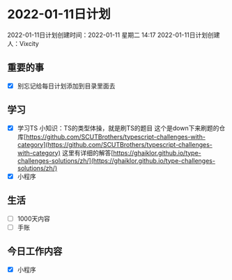 # 2022-01-11日计划

2022-01-11日计划创建时间：2022-01-11 星期二  14:17
2022-01-11日计划创建人：Vixcity

## 重要的事
- [x] 别忘记给每日计划添加到目录里面去

## 学习
- [x] 学习TS
	小知识：TS的类型体操，就是刷TS的题目
	这个是down下来刷题的仓库[https://github.com/SCUTBrothers/typescript-challenges-with-category](https://github.com/SCUTBrothers/typescript-challenges-with-category)
	这里有详细的解答[https://ghaiklor.github.io/type-challenges-solutions/zh/](https://ghaiklor.github.io/type-challenges-solutions/zh/)
- [x] 小程序
	
## 生活
- [ ] 1000天内容
- [ ] 手账

## 今日工作内容
- [x] 小程序